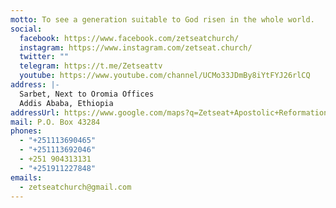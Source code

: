 ```yaml
---
motto: To see a generation suitable to God risen in the whole world.
social:
  facebook: https://www.facebook.com/zetseatchurch/
  instagram: https://www.instagram.com/zetseat.church/
  twitter: ""
  telegram: https://t.me/Zetseattv
  youtube: https://www.youtube.com/channel/UCMo33JDmBy8iYtFYJ26rlCQ
address: |-
  Sarbet, Next to Oromia Offices
  Addis Ababa, Ethiopia
addressUrl: https://www.google.com/maps?q=Zetseat+Apostolic+Reformation+Church
mail: P.O. Box 43284
phones:
  - "+251113690465"
  - "+251113692046"
  - +251 904313131
  - "+251911227848"
emails:
  - zetseatchurch@gmail.com
---
```

